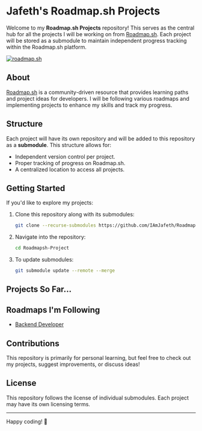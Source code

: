 # Jafeth's Roadmap.sh Projects

Welcome to my **Roadmap.sh Projects** repository! This serves as the central hub for all the projects I will be working on from [Roadmap.sh](https://roadmap.sh/). Each project will be stored as a submodule to maintain independent progress tracking within the Roadmap.sh platform.

<a href="https://roadmap.sh"><img src="https://roadmap.sh/card/wide/678e9caa98c00f7117927146?variant=dark&roadmaps=backend" alt="roadmap.sh"/></a>

## About

[Roadmap.sh](https://roadmap.sh/) is a community-driven resource that provides learning paths and project ideas for developers. I will be following various roadmaps and implementing projects to enhance my skills and track my progress.

## Structure

Each project will have its own repository and will be added to this repository as a **submodule**. This structure allows for:
- Independent version control per project.
- Proper tracking of progress on Roadmap.sh.
- A centralized location to access all projects.

## Getting Started

If you'd like to explore my projects:
1. Clone this repository along with its submodules:
   ```sh
   git clone --recurse-submodules https://github.com/IAmJafeth/Roadmapsh-Projects.git
   ```
2. Navigate into the repository:
   ```sh
   cd Roadmapsh-Project
   ```
3. To update submodules:
   ```sh
   git submodule update --remote --merge
   ```
   
## Projects So Far...

<!-- SUBMODULES_START -->
<!-- SUBMODULES_END -->

## Roadmaps I'm Following
- [Backend Developer](https://roadmap.sh/backend) 

## Contributions
This repository is primarily for personal learning, but feel free to check out my projects, suggest improvements, or discuss ideas!

## License
This repository follows the license of individual submodules. Each project may have its own licensing terms.

---

Happy coding! 🚀


